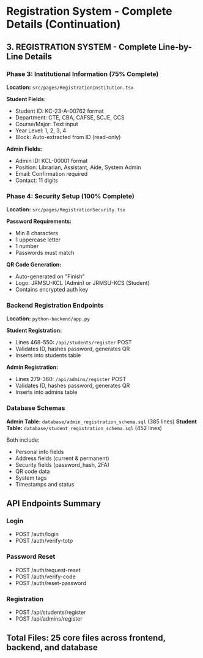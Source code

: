 # Registration System - Complete Details (Continuation)

## 3. REGISTRATION SYSTEM - Complete Line-by-Line Details

### Phase 3: Institutional Information (75% Complete)

**Location:** `src/pages/RegistrationInstitution.tsx`

**Student Fields:**
- Student ID: KC-23-A-00762 format
- Department: CTE, CBA, CAFSE, SCJE, CCS
- Course/Major: Text input
- Year Level: 1, 2, 3, 4
- Block: Auto-extracted from ID (read-only)

**Admin Fields:**
- Admin ID: KCL-00001 format
- Position: Librarian, Assistant, Aide, System Admin
- Email: Confirmation required
- Contact: 11 digits

### Phase 4: Security Setup (100% Complete)

**Location:** `src/pages/RegistrationSecurity.tsx`

**Password Requirements:**
- Min 8 characters
- 1 uppercase letter
- 1 number
- Passwords must match

**QR Code Generation:**
- Auto-generated on "Finish"
- Logo: JRMSU-KCL (Admin) or JRMSU-KCS (Student)
- Contains encrypted auth key

### Backend Registration Endpoints

**Location:** `python-backend/app.py`

**Student Registration:**
- Lines 468-550: `/api/students/register` POST
- Validates ID, hashes password, generates QR
- Inserts into students table

**Admin Registration:**
- Lines 279-360: `/api/admins/register` POST
- Validates ID, hashes password, generates QR
- Inserts into admins table

### Database Schemas

**Admin Table:** `database/admin_registration_schema.sql` (385 lines)
**Student Table:** `database/student_registration_schema.sql` (452 lines)

Both include:
- Personal info fields
- Address fields (current & permanent)
- Security fields (password_hash, 2FA)
- QR code data
- System tags
- Timestamps and status

## API Endpoints Summary

### Login
- POST /auth/login
- POST /auth/verify-totp

### Password Reset
- POST /auth/request-reset
- POST /auth/verify-code
- POST /auth/reset-password

### Registration
- POST /api/students/register
- POST /api/admins/register

## Total Files: 25 core files across frontend, backend, and database
